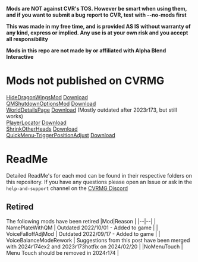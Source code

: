 
**Mods are NOT against CVR's TOS. However be smart when using them, and if you want to submit a bug report to CVR, test with --no-mods first**

**This was made in my free time, and is provided AS IS without warranty of any kind, express or implied. Any use is at your own risk and you accept all responsibility**

**Mods in this repo are not made by or affiliated with Alpha Blend Interactive**

# Mods not published on CVRMG

[HideDragonWingsMod](HideDragonWingsMod) [Download](https://github.com/Nirv-git/CVRMods-Nirv/releases/download/BTKUI_2-Updates/HideDragonWings.dll)     
[QMShutdownOptionsMod](QMShutdownOptionsMod) [Download](https://github.com/Nirv-git/CVRMods-Nirv/releases/download/BTKUI_2-Updates/QMShutdownOptionsMod.dll)    
[WorldDetailsPage](WorldDetailsPage) [Download](https://github.com/Nirv-git/CVRMods-Nirv/releases/download/BTKUI_2-Updates/WorldDetailsPage.dll) (Mostly outdated after 2023r173, but still works)     
[PlayerLocator](PlayerLocator) [Download](https://github.com/Nirv-git/CVRMods-Nirv/releases/download/CVR2024r174/PlayerLocator.dll)            
[ShrinkOtherHeads](ShrinkOtherHeads) [Download]()         
[QuickMenu-TriggerPositionAdjust](QuickMenu-TriggerPositionAdjust) [Download](https://github.com/Nirv-git/CVRMods-Nirv/releases/download/QuickMenuTriggerPositionAdjust_0.0.1/QuickMenuTriggerPositionAdjust.dll)             

# ReadMe
Detailed ReadMe's for each mod can be found in their respective folders on this repository. If you have any questions please open an Issue or ask in the `help-and-support` channel on the [CVRMG Discord](https://discord.gg/dndGPM3bxu)

## Retired
The following mods have been retired
|Mod|Reason  |
|--|--|
| NamePlateWithQM | Outdated 2022/10/01 - Added to game |
| VoiceFalloffAdjMod | Outdated 2022/09/17 - Added to game |
| VoiceBalanceModeRework | Suggestions from this post have been merged with 2024r174ex2 and 2023r173hotfix on 2024/02/20 |
|NoMenuTouch  | Menu Touch should be removed in 2024r174 |

